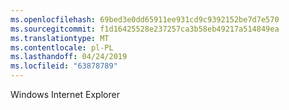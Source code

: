 ```yaml
---
ms.openlocfilehash: 69bed3e0dd65911ee931cd9c9392152be7d7e570
ms.sourcegitcommit: f1d16425528e237257ca3b58eb49217a514849ea
ms.translationtype: MT
ms.contentlocale: pl-PL
ms.lasthandoff: 04/24/2019
ms.locfileid: "63878789"
---
```

Windows Internet Explorer
